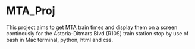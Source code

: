 # MTA_Proj

This project aims to get MTA train times and display them on a screen continously for the Astoria-Ditmars Blvd (R10S) train station stop by use of bash in Mac terminal, python, html and css.
